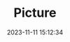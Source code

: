 ---
weight: 1
images:
- /images/edited/202.jpeg
title: Picture
date: 2023-11-11 15:12:34
tags: [luminar neo,work,person,parkingmeter]
---